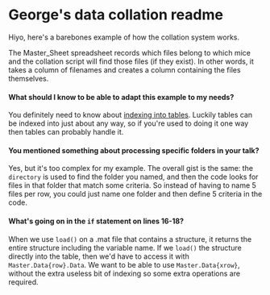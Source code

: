 # George's data collation readme

Hiyo, here's a barebones example of how the collation system works. 

The Master_Sheet spreadsheet records which files belong to which mice and the collation script will find those files (if they exist). In other words, it takes a column of filenames and creates a column containing the files themselves.

#### What should I know to be able to adapt this example to my needs?

You definitely need to know about [indexing into tables](https://au.mathworks.com/help/matlab/matlab_prog/access-data-in-a-table.html). Luckily tables can be indexed into just about any way, so if you're used to doing it one way then tables can probably handle it. 

#### You mentioned something about processing specific folders in your talk?

Yes, but it's too complex for my example. The overall gist is the same: the `directory` is used to find the folder you named, and then the code looks for files in that folder that match some criteria. So instead of having to name 5 files per row, you could just name one folder and then define 5 criteria in the code.

#### What's going on in the `if` statement on lines 16-18?

When we use `load()` on a .mat file that contains a structure, it returns the entire structure including the variable name. If we `load()` the structure directly into the table, then we'd have to access it with `Master.Data{row}.Data`. We want to be able to use `Master.Data{xrow}`, without the extra useless bit of indexing so some extra operations are required.